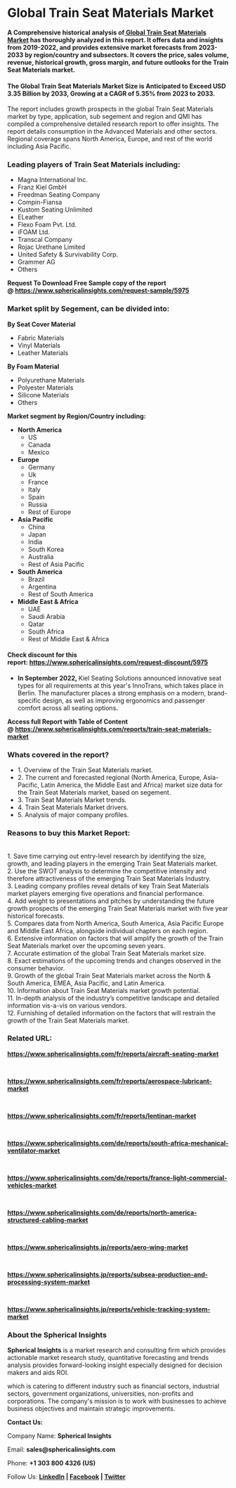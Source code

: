 <h1 class="news-post-title">Global Train Seat Materials Market</h1>
<p><strong>A Comprehensive historical analysis of<a href="https://www.sphericalinsights.com/reports/train-seat-materials-market" target="_blank" rel="noopener">&nbsp;Global Train Seat Materials Market</a>&nbsp;has thoroughly analyzed in this report. It offers data and insights from 2019-2022, and provides extensive market forecasts from 2023-2033 by region/country and subsectors. It covers the price, sales volume, revenue, historical growth, gross margin, and future outlooks for the Train Seat Materials market.</strong></p>
<h4><strong>The Global Train Seat Materials Market Size is Anticipated to Exceed USD 3.35 Billion by 2033, Growing at a CAGR of 5.35% from 2023 to 2033.</strong></h4>
<p>The report includes growth prospects in the global Train Seat Materials market by type, application, sub segement and region and QMI has compiled a comprehensive detailed research report to offer insights. The report details consumption in the Advanced Materials and other sectors. Regional coverage spans North America, Europe, and rest of the world including Asia Pacific.</p>
<h3><strong>Leading players of Train Seat Materials including:</strong></h3>
<ul>
<li>Magna International Inc.</li>
<li>Franz Kiel GmbH</li>
<li>Freedman Seating Company</li>
<li>Compin-Fiansa</li>
<li>Kustom Seating Unlimited</li>
<li>ELeather</li>
<li>Flexo Foam Pvt. Ltd.</li>
<li>iFOAM Ltd.</li>
<li>Transcal Company</li>
<li>Rojac Urethane Limited</li>
<li>United Safety &amp; Survivability Corp.</li>
<li>Grammer AG</li>
<li>Others</li>
</ul>
<p><strong>Request To Download Free Sample copy of the report @&nbsp;<a href="https://www.sphericalinsights.com/request-sample/5975">https://www.sphericalinsights.com/request-sample/5975</a></strong></p>
<h3><strong>Market split by Segement, can be divided into:</strong></h3>
<p><strong>By Seat Cover Material</strong></p>
<ul>
<li>Fabric Materials</li>
<li>Vinyl Materials</li>
<li>Leather Materials</li>
</ul>
<p><strong>By Foam Material</strong></p>
<ul>
<li>Polyurethane Materials</li>
<li>Polyester Materials</li>
<li>Silicone Materials</li>
<li>Others</li>
</ul>
<p><strong>Market segment by Region/Country including:</strong></p>
<ul>
<li><strong>North America</strong>
<ul>
<li>US</li>
<li>Canada</li>
<li>Mexico</li>
</ul>
</li>
<li><strong>Europe</strong>
<ul>
<li>Germany</li>
<li>Uk</li>
<li>France</li>
<li>Italy</li>
<li>Spain</li>
<li>Russia</li>
<li>Rest of Europe</li>
</ul>
</li>
<li><strong>Asia Pacific</strong>
<ul>
<li>China</li>
<li>Japan</li>
<li>India</li>
<li>South Korea</li>
<li>Australia</li>
<li>Rest of Asia Pacific</li>
</ul>
</li>
<li><strong>South America</strong>
<ul>
<li>Brazil</li>
<li>Argentina</li>
<li>Rest of South America</li>
</ul>
</li>
<li><strong>Middle East &amp; Africa</strong>
<ul>
<li>UAE</li>
<li>Saudi Arabia</li>
<li>Qatar</li>
<li>South Africa</li>
<li>Rest of Middle East &amp; Africa</li>
</ul>
</li>
</ul>
<h4>Check discount for this report:&nbsp;<a href="https://www.sphericalinsights.com/request-discount/5975">https://www.sphericalinsights.com/request-discount/5975</a></h4>
<ul>
<li><strong>In September 2022,&nbsp;</strong>Kiel Seating Solutions announced innovative seat types for all requirements at this year's InnoTrans, which takes place in Berlin. The manufacturer places a strong emphasis on a modern, brand-specific design, as well as improving ergonomics and passenger comfort across all seating options<strong>.</strong></li>
</ul>
<p><strong>Access full Report with Table of Content @&nbsp;<a href="https://www.sphericalinsights.com/reports/train-seat-materials-market">https://www.sphericalinsights.com/reports/train-seat-materials-market</a>&nbsp;</strong></p>
<h3><strong>Whats covered in the report?</strong></h3>
<ul>
<li>1. Overview of the Train Seat Materials market.</li>
<li>2. The current and forecasted regional (North America, Europe, Asia-Pacific, Latin America, the Middle East and Africa) market size data for the Train Seat Materials market, based on segement.</li>
<li>3. Train Seat Materials Market trends.</li>
<li>4. Train Seat Materials Market drivers.</li>
<li>5. Analysis of major company profiles.</li>
</ul>
<h3><strong>Reasons to buy this Market Report:</strong></h3>
<p><br />1. Save time carrying out entry-level research by identifying the size, growth, and leading players in the emerging Train Seat Materials market.<br />2. Use the SWOT analysis to determine the competitive intensity and therefore attractiveness of the emerging Train Seat Materials Industry.<br />3. Leading company profiles reveal details of key Train Seat Materials market players emerging five operations and financial performance.<br />4. Add weight to presentations and pitches by understanding the future growth prospects of the emerging Train Seat Materials market with five year historical forecasts.<br />5. Compares data from North America, South America, Asia Pacific Europe and Middle East Africa, alongside individual chapters on each region.<br />6. Extensive information on factors that will amplify the growth of the Train Seat Materials market over the upcoming seven years.<br />7. Accurate estimation of the global Train Seat Materials market size.<br />8. Exact estimations of the upcoming trends and changes observed in the consumer behavior.<br />9. Growth of the global Train Seat Materials market across the North &amp; South America, EMEA, Asia Pacific, and Latin America.<br />10. Information about Train Seat Materials market growth potential.<br />11. In-depth analysis of the industry&rsquo;s competitive landscape and detailed information vis-a-vis on various vendors.<br />12. Furnishing of detailed information on the factors that will restrain the growth of the Train Seat Materials market.</p>
<h3><strong>Related URL:</strong></h3>
<p><strong><a href="https://www.sphericalinsights.com/fr/reports/aircraft-seating-market">https://www.sphericalinsights.com/fr/reports/aircraft-seating-market</a></strong></p>
<p><strong>&nbsp;</strong></p>
<p><strong><a href="https://www.sphericalinsights.com/fr/reports/aerospace-lubricant-market">https://www.sphericalinsights.com/fr/reports/aerospace-lubricant-market</a></strong></p>
<p><strong>&nbsp;</strong></p>
<p><strong><a href="https://www.sphericalinsights.com/fr/reports/lentinan-market">https://www.sphericalinsights.com/fr/reports/lentinan-market</a></strong></p>
<p><strong>&nbsp;</strong></p>
<p><strong><a href="https://www.sphericalinsights.com/de/reports/south-africa-mechanical-ventilator-market">https://www.sphericalinsights.com/de/reports/south-africa-mechanical-ventilator-market</a></strong></p>
<p><strong>&nbsp;</strong></p>
<p><strong><a href="https://www.sphericalinsights.com/de/reports/france-light-commercial-vehicles-market">https://www.sphericalinsights.com/de/reports/france-light-commercial-vehicles-market</a></strong></p>
<p><strong>&nbsp;</strong></p>
<p><strong><a href="https://www.sphericalinsights.com/de/reports/north-america-structured-cabling-market">https://www.sphericalinsights.com/de/reports/north-america-structured-cabling-market</a></strong></p>
<p><strong>&nbsp;</strong></p>
<p><strong><a href="https://www.sphericalinsights.jp/reports/aero-wing-market">https://www.sphericalinsights.jp/reports/aero-wing-market</a></strong></p>
<p><strong>&nbsp;</strong></p>
<p><strong><a href="https://www.sphericalinsights.jp/reports/subsea-production-and-processing-system-market">https://www.sphericalinsights.jp/reports/subsea-production-and-processing-system-market</a></strong></p>
<p><strong>&nbsp;</strong></p>
<p><strong><a href="https://www.sphericalinsights.jp/reports/vehicle-tracking-system-market">https://www.sphericalinsights.jp/reports/vehicle-tracking-system-market</a></strong></p>
<h3><strong>About the Spherical Insights</strong></h3>
<p><strong>Spherical Insights</strong>&nbsp;is a market research and consulting firm which provides actionable market research study, quantitative forecasting and trends analysis provides forward-looking insight especially designed for decision makers and aids ROI.</p>
<p>which is catering to different industry such as financial sectors, industrial sectors, government organizations, universities, non-profits and corporations. The company's mission is to work with businesses to achieve business objectives and maintain strategic improvements.</p>
<p><strong>Contact Us:</strong></p>
<p>Company Name:&nbsp;<strong>Spherical Insights</strong></p>
<p>Email:&nbsp;<strong>sales@sphericalinsights.com</strong></p>
<p>Phone:&nbsp;<strong>+1 303 800 4326 (US)</strong></p>
<p>Follow Us:&nbsp;<strong><a href="https://www.linkedin.com/company/spherical-insight/"><u>LinkedIn</u></a>&nbsp;|&nbsp;<a href="https://www.facebook.com/sphericalinsights22"><u>Facebook</u></a>&nbsp;|&nbsp;<a href="https://twitter.com/SInsights_US"><u>Twitter</u></a></strong></p>
